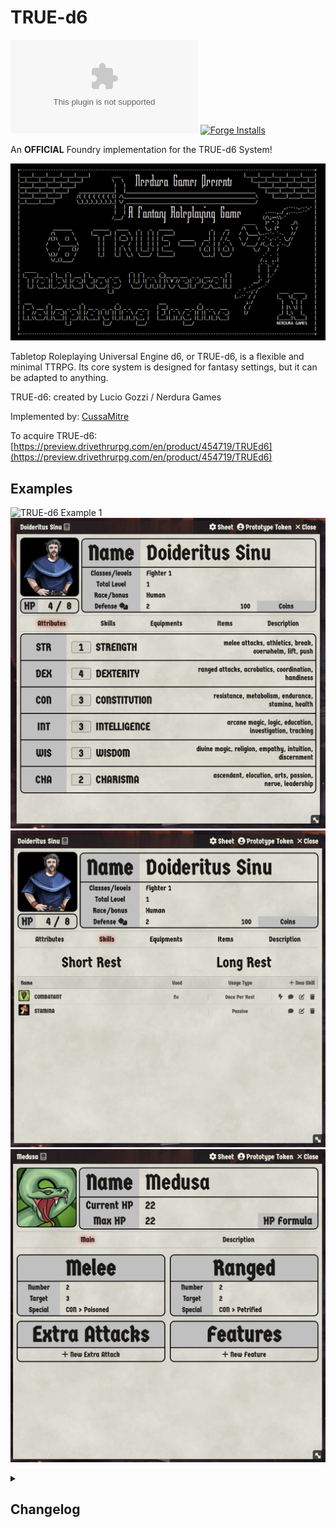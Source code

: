 # TRUE-d6

[![](https://img.shields.io/github/downloads/cussa/fvtt-true-d6/system.zip?style=for-the-badge&logo=github)](#) [![Forge Installs](https://img.shields.io/badge/dynamic/json?label=Forge%20Installs&query=package.installs&suffix=%25&url=https%3A%2F%2Fforge-vtt.com%2Fapi%2Fbazaar%2Fpackage%2Ftrued6&colorB=448d34&style=for-the-badge)](https://forge-vtt.com/bazaar#package=trued6)


An **OFFICIAL** Foundry implementation for the TRUE-d6 System!

![TRUE-d6](assets/banner.png)

Tabletop Roleplaying Universal Engine d6, or TRUE-d6, is a flexible and minimal TTRPG. Its core system is designed for fantasy settings, but it can be adapted to anything.

TRUE-d6: created by Lucio Gozzi / Nerdura Games

Implemented by: [CussaMitre](https://github.com/Cussa)

To acquire TRUE-d6: [https://preview.drivethrurpg.com/en/product/454719/TRUEd6](https://preview.drivethrurpg.com/en/product/454719/TRUEd6)

## Examples

![TRUE-d6 Example 1](assets/examples/example1.png)
![TRUE-d6 Example 2](assets/examples/example2.png)
![TRUE-d6 Example 3](assets/examples/example3.png)
![TRUE-d6 Example 4](assets/examples/example4.png)

<details>
  <summary>
    <h2>
      Changelog
    </h2>
  </summary>

### 0.0.5 (In development)
- 🐛 Handle situation where "double adv/disadv"
- ✨ use colors to define adv/disadv in rollables
- ✨ Allow Skill and Equipment to define RollStyle
- 🐛 only tries to open first actor if there is an actor
- 🚸 Show which kind of item player is changing
- 🧹 remove "spell" item

### 0.0.4
- 🐛 Disable debug when publishing the release

### 0.0.3
- 🐛 Only use item if there is an item
- 📝 udpate README with examples

### 0.0.2
- 💚 send assets into the zip folder

### 0.0.1
- 🎉 Project initialized

</details>